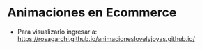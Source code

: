 # Animaciones en Ecommerce

- Para visualizarlo ingresar a: https://rosagarchi.github.io/animacioneslovelyjoyas.github.io/
